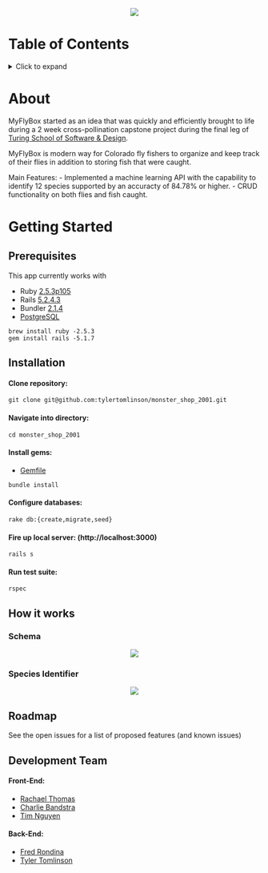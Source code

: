 <p align="center">
  <img src="https://i.imgur.com/girOsKA.png">
</p>

# Table of Contents
<details>
<summary>Click to expand</summary>
  
- [About](#about)
- [Getting Started](#getting-started)
	*[Prerequisites](#prerequisites)
	*[Installation](#installation)
- [How it works](#how-it-works)
	* [Schema](#schema)
	* [Species Identifier](#species-identifier)
- [Roadmap](#road-map)
- [Development Team](#development-team)

</details>


# About

MyFlyBox started as an idea that was quickly and efficiently brought to life during a 2 week cross-pollination capstone project during the final leg of [Turing School of Software & Design](https://turing.io/).

MyFlyBox is modern way for Colorado fly fishers to organize and keep track of their flies in addition to storing fish that were caught.

Main Features: 
	- Implemented a machine learning API with the capability to identify 12 species supported by an accuracty of 84.78% or higher.
	- CRUD functionality on both flies and fish caught.

# Getting Started
## Prerequisites
This app currently works with
* Ruby [2.5.3p105](https://www.ruby-lang.org/en/downloads/)
* Rails [5.2.4.3](https://rubygems.org/gems/railties/versions/5.2.4.3)
* Bundler [2.1.4](https://rubygems.org/gems/bundler/versions/2.1.4)
* [PostgreSQL](https://www.postgresql.org/download/)

```shell
brew install ruby -2.5.3
gem install rails -5.1.7
```
## Installation
#### Clone repository:
```shell
git clone git@github.com:tylertomlinson/monster_shop_2001.git
```
#### Navigate into directory:
```shell
cd monster_shop_2001
```
#### Install gems:
- [Gemfile](https://github.com/my-fly-box/my-fly-box-api/blob/master/Gemfile)
```shell
bundle install
```
#### Configure databases:
```shell
rake db:{create,migrate,seed}
```
#### Fire up local server: (http://localhost:3000)
```shell
rails s
```
#### Run test suite:
```shell
rspec
```

## How it works
### Schema
 <p align="center">
 <img src="https://i.imgur.com/thiK9ZE.jpg">
</p>

### Species Identifier
<p align="center">
  <img src="https://media.giphy.com/media/RhZUDpUJucjGA9RIB7/giphy.gif">
</p>


## Roadmap
See the open issues for a list of proposed features (and known issues)


## Development Team

#### Front-End:
* [Rachael Thomas](https://github.com/rachael-t)
* [Charlie Bandstra](https://github.com/C-Bandstra)
* [Tim Nguyen](https://github.com/TimNguyen21)
#### Back-End:
* [Fred Rondina](https://github.com/fredrondina96)
* [Tyler Tomlinson](https://github.com/tylertomlinson)

